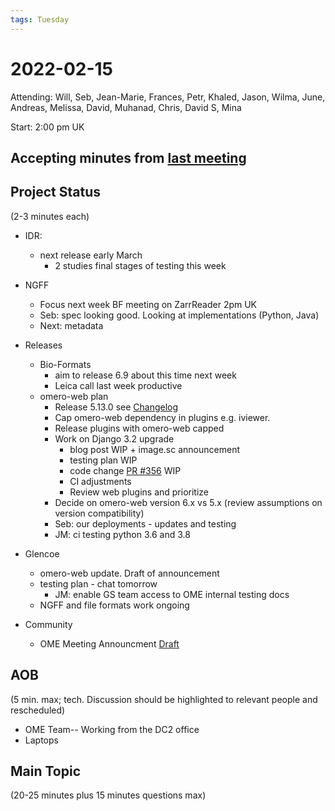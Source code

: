 ```yaml
---
tags: Tuesday
---
```


# 2022-02-15

Attending: Will, Seb, Jean-Marie, Frances, Petr, Khaled, Jason, Wilma, June, Andreas, Melissa, David, Muhanad, Chris, David S, Mina

Start: 2:00 pm UK

## Accepting minutes from [last meeting](https://github.com/ome/meeting-minutes)

## Project Status

(2-3 minutes each)

- IDR:
  - next release early March
    - 2 studies final stages of testing this week

- NGFF
  - Focus next week BF meeting on ZarrReader 2pm UK
  - Seb: spec looking good. Looking at implementations (Python, Java)
  - Next: metadata

- Releases
    - Bio-Formats  
      - aim to release 6.9 about this time next week
      - Leica call last week productive
    - omero-web plan
        - Release 5.13.0 see [Changelog](https://github.com/ome/omero-web/pull/357)
        - Cap omero-web dependency in plugins e.g. iviewer. 
        - Release plugins with omero-web capped
        - Work on Django 3.2 upgrade
            - blog post WIP + image.sc announcement
            - testing plan WIP
            - code change [PR #356](https://github.com/ome/omero-web/pull/356) WIP
            - CI adjustments
            - Review web plugins and prioritize
        - Decide on omero-web version 6.x vs 5.x (review assumptions on version compatibility)
        - Seb: our deployments - updates and testing
        - JM: ci testing python 3.6 and 3.8
    

- Glencoe
  - omero-web update. Draft of announcement
  - testing plan - chat tomorrow
    - JM: enable GS team access to OME internal testing docs
  - NGFF and file formats work ongoing

- Community
  - OME Meeting Announcment [Draft](https://docs.google.com/document/d/1Ji3uLfn3D4xzLRVA_OiQv9VyxhboSFTsmIm-UljADd0/edit)  

## AOB

(5 min. max; tech. Discussion should be highlighted to relevant people and rescheduled)

- OME Team-- Working from the DC2 office
- Laptops
## Main Topic

(20-25 minutes plus 15 minutes questions max)
